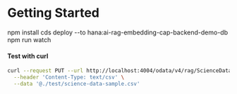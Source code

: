 # Getting Started

npm install
cds deploy --to hana:ai-rag-embedding-cap-backend-demo-db
npm run watch



#### Test with curl
```bash
curl --request PUT --url http://localhost:4004/odata/v4/rag/ScienceDataUpload/content \
  --header 'Content-Type: text/csv' \
  --data '@./test/science-data-sample.csv'
```